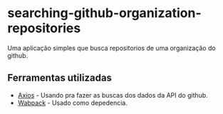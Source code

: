 # searching-github-organization-repositories

Uma aplicação simples que busca repositorios de uma organização do github.



## Ferramentas utilizadas

* [Axios](https://github.com/axios/axios) - Usando pra fazer as buscas dos dados da API do github.
* [Wabpack](https://webpack.js.org/) - Usado como depedencia.



